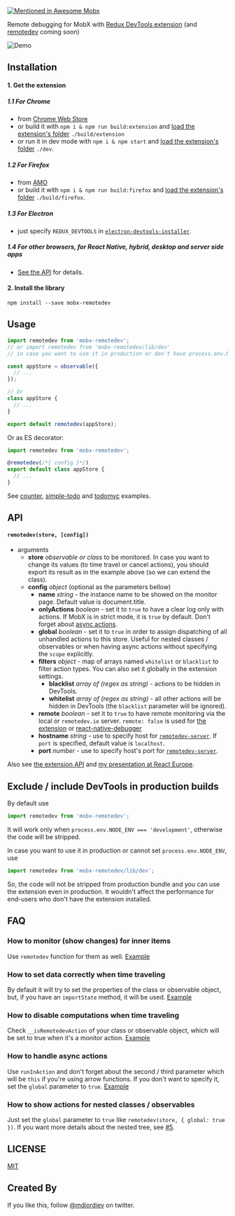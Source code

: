 [![Mentioned in Awesome Mobx](https://awesome.re/mentioned-badge.svg)](https://github.com/mobxjs/awesome-mobx)

Remote debugging for MobX with [Redux DevTools extension](https://github.com/zalmoxisus/redux-devtools-extension) (and [remotedev](https://github.com/zalmoxisus/remotedev) coming soon)

![Demo](demo.gif)

## Installation

#### 1. Get the extension

##### 1.1 For Chrome

- from [Chrome Web Store](https://chrome.google.com/webstore/detail/redux-devtools/lmhkpmbekcpmknklioeibfkpmmfibljd)
- or build it with `npm i & npm run build:extension` and [load the extension's folder](https://developer.chrome.com/extensions/getstarted#unpacked) `./build/extension`
- or run it in dev mode with `npm i & npm start` and [load the extension's folder](https://developer.chrome.com/extensions/getstarted#unpacked) `./dev`.

##### 1.2 For Firefox

- from [AMO](https://addons.mozilla.org/en-US/firefox/addon/remotedev/)
- or build it with `npm i & npm run build:firefox` and [load the extension's folder](https://developer.mozilla.org/en-US/Add-ons/WebExtensions/Temporary_Installation_in_Firefox) `./build/firefox`.

##### 1.3 For Electron

- just specify `REDUX_DEVTOOLS` in [`electron-devtools-installer`](https://github.com/GPMDP/electron-devtools-installer).

##### 1.4 For other browsers, for React Native, hybrid, desktop and server side apps

- [See the API](https://github.com/zalmoxisus/mobx-remotedev#remotedevstore-config) for details.

#### 2. Install the library

```
npm install --save mobx-remotedev
```

## Usage

```js
import remotedev from 'mobx-remotedev';
// or import remotedev from 'mobx-remotedev/lib/dev'
// in case you want to use it in production or don't have process.env.NODE_ENV === 'development'

const appStore = observable({
  // ...
});

// Or
class appStore {
  // ...
}

export default remotedev(appStore);
```

Or as ES decorator:

```js
import remotedev from 'mobx-remotedev';

@remotedev(/*{ config }*/)
export default class appStore {
  // ...
}
```

See [counter](https://github.com/zalmoxisus/mobx-remotedev/blob/master/examples/counter/stores/appState.js), [simple-todo](https://github.com/zalmoxisus/mobx-remotedev/blob/master/examples/simple-todo/index.js) and [todomvc](https://github.com/zalmoxisus/mobx-remotedev/tree/master/examples/todomvc/src/stores) examples.

## API

#### `remotedev(store, [config])`

- arguments
  - **store** _observable or class_ to be monitored. In case you want to change its values (to time travel or cancel actions), you should export its result as in the example above (so we can extend the class).
  - **config** _object_ (optional as the parameters bellow)
    - **name** _string_ - the instance name to be showed on the monitor page. Default value is document.title.
    - **onlyActions** _boolean_ - set it to `true` to have a clear log only with actions. If MobX is in strict mode, it is `true` by default. Don't forget about [async actions](https://github.com/zalmoxisus/mobx-remotedev#how-to-handle-async-actions).
    - **global** _boolean_ - set it to `true` in order to assign dispatching of all unhandled actions to this store. Useful for nested classes / observables or when having async actions without specifying the `scope` explicitly.
    - **filters** _object_ - map of arrays named `whitelist` or `blacklist` to filter action types. You can also set it globally in the extension settings.
      - **blacklist** _array of (regex as string)_ - actions to be hidden in DevTools.
      - **whitelist** _array of (regex as string)_ - all other actions will be hidden in DevTools (the `blacklist` parameter will be ignored).
    - **remote** _boolean_ - set it to `true` to have remote monitoring via the local or `remotedev.io` server. `remote: false` is used for [the extension](https://github.com/zalmoxisus/redux-devtools-extension) or [react-native-debugger](https://github.com/jhen0409/react-native-debugger)
    - **hostname** _string_ - use to specify host for [`remotedev-server`](https://github.com/zalmoxisus/remotedev-server). If `port` is specified, default value is `localhost`.
    - **port** _number_ - use to specify host's port for [`remotedev-server`](https://github.com/zalmoxisus/remotedev-server).

Also see [the extension API](https://github.com/zalmoxisus/redux-devtools-extension#documentation) and [my presentation at React Europe](https://youtu.be/YU8jQ2HtqH4).

## Exclude / include DevTools in production builds

By default use

```js
import remotedev from 'mobx-remotedev';
```

It will work only when `process.env.NODE_ENV === 'development'`, otherwise the code will be stripped.

In case you want to use it in production or cannot set `process.env.NODE_ENV`, use

```js
import remotedev from 'mobx-remotedev/lib/dev';
```

So, the code will not be stripped from production bundle and you can use the extension even in production. It wouldn't affect the performance for end-users who don't have the extension installed.

## FAQ

### How to monitor (show changes) for inner items

Use `remotedev` function for them as well. [Example](https://github.com/zalmoxisus/mobx-remotedev/blob/master/examples/simple-todo/index.js#L22)

### How to set data correctly when time traveling

By default it will try to set the properties of the class or observable object, but, if you have an `importState` method, it will be used. [Example](https://github.com/zalmoxisus/mobx-remotedev/blob/master/examples/todomvc/src/stores/TodoStore.js#L56)

### How to disable computations when time traveling

Check `__isRemotedevAction` of your class or observable object, which will be set to true when it's a monitor action. [Example](https://github.com/zalmoxisus/mobx-remotedev/blob/master/examples/todomvc/src/stores/TodoStore.js#L22)

### How to handle async actions

Use `runInAction` and don't forget about the second / third parameter which will be `this` if you're using arrow functions. If you don't want to specify it, set the `global` parameter to `true`. [Example](https://github.com/zalmoxisus/mobx-remotedev/blob/master/examples/counter/stores/appState.js#L14)

### How to show actions for nested classes / observables

Just set the `global` parameter to `true` like `remotedev(store, { global: true })`. If you want more details about the nested tree, see [#5](https://github.com/zalmoxisus/mobx-remotedev/pull/5).

## LICENSE

[MIT](LICENSE)

## Created By

If you like this, follow [@mdiordiev](https://twitter.com/mdiordiev) on twitter.
